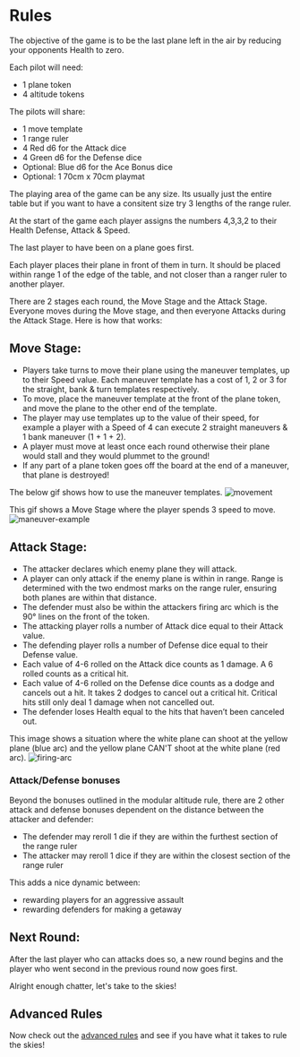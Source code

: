 # Rules

The objective of the game is to be the last plane left in the air by reducing your opponents Health to zero.

Each pilot will need:

- 1 plane token
- 4 altitude tokens

The pilots will share:

- 1 move template
- 1 range ruler
- 4 Red d6 for the Attack dice
- 4 Green d6 for the Defense dice
- Optional: Blue d6 for the Ace Bonus dice
- Optional: 1 70cm x 70cm playmat

The playing area of the game can be any size. Its usually just the entire table but if you want to have a consitent size try 3 lengths of the range ruler.

At the start of the game each player assigns the numbers 4,3,3,2 to their Health Defense, Attack & Speed.

The last player to have been on a plane goes first.

Each player places their plane in front of them in turn.
It should be placed within range 1 of the edge of the table, and not closer than a ranger ruler to another player.

There are 2 stages each round, the Move Stage and the Attack Stage.
Everyone moves during the Move stage, and then everyone Attacks during the Attack Stage. Here is how that works:

## Move Stage:

- Players take turns to move their plane using the maneuver templates, up to their Speed value. Each maneuver template has a cost of 1, 2 or 3 for the straight, bank & turn templates respectively.
- To move, place the maneuver template at the front of the plane token, and move the plane to the other end of the template.
- The player may use templates up to the value of their speed, for example a player with a Speed of 4 can execute 2 straight maneuvers & 1 bank maneuver (1 + 1 + 2).
- A player must move at least once each round otherwise their plane would stall and they would plummet to the ground!
- If any part of a plane token goes off the board at the end of a maneuver, that plane is destroyed!

The below gif shows how to use the maneuver templates.
![movement](https://user-images.githubusercontent.com/91621088/167208819-c5c2eedb-7fd1-4cb4-945c-70a1b26c79bf.gif)

This gif shows a Move Stage where the player spends 3 speed to move.
![maneuver-example](https://user-images.githubusercontent.com/91621088/166423425-fbc0e7bf-2f76-4b47-92a3-d33456841918.gif)

## Attack Stage:

- The attacker declares which enemy plane they will attack.
- A player can only attack if the enemy plane is within in range. Range is determined with the two endmost marks on the range ruler, ensuring both planes are within that distance.
- The defender must also be within the attackers firing arc which is the 90° lines on the front of the token.
- The attacking player rolls a number of Attack dice equal to their Attack value.
- The defending player rolls a number of Defense dice equal to their Defense value.
- Each value of 4-6 rolled on the Attack dice counts as 1 damage. A 6 rolled counts as a critical hit.
- Each value of 4-6 rolled on the Defense dice counts as a dodge and cancels out a hit. It takes 2 dodges to cancel out a critical hit. Critical hits still only deal 1 damage when not cancelled out.
- The defender loses Health equal to the hits that haven’t been canceled out.

This image shows a situation where the white plane can shoot at the yellow plane (blue arc) and the yellow plane CAN'T shoot at the white plane (red arc).
![firing-arc](https://user-images.githubusercontent.com/91621088/167209670-d14cfa27-6109-4bee-8a9e-e8c88d571aa2.jpg)

### Attack/Defense bonuses

Beyond the bonuses outlined in the modular altitude rule, there are 2 other attack and defense bonuses dependent on the distance between the attacker and defender:

- The defender may reroll 1 die if they are within the furthest section of the range ruler
- The attacker may reroll 1 dice if they are within the closest section of the range ruler

This adds a nice dynamic between:

- rewarding players for an aggressive assault
- rewarding defenders for making a getaway

## Next Round:

After the last player who can attacks does so, a new round begins and the player who went second in the previous round now goes first.

Alright enough chatter, let's take to the skies!

## Advanced Rules

Now check out the <a href="https://squadronleader.netlify.app/advanced_rules">advanced rules</a> and see if you have what it takes to rule the skies!
